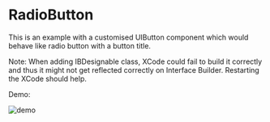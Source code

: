 # RadioButton

This is an example with a customised UIButton component which would behave like radio button with a button title.

Note: When adding IBDesignable class, XCode could fail to build it correctly and thus it might not get reflected correctly on Interface Builder. Restarting the XCode should help.

Demo:

![demo](https://user-images.githubusercontent.com/14230368/46570507-e46bc680-c982-11e8-8ff3-a2584f3a929f.gif)
